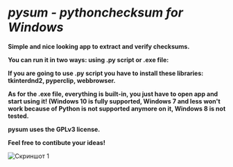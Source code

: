 # ***pysum - pythonchecksum for Windows***

 **Simple and nice looking app to extract and verify checksums.**
 
 **You can run it in two ways: using .py script or .exe file:**
 
 **If you are going to use .py script you have to install these libraries: tkinterdnd2, pyperclip, webbrowser.**
 
 **As for the .exe file, everything is built-in, you just have to open app and start using it! (Windows 10 is fully supported, Windows 7 and less won't work because of Python is not supported anymore on it, Windows 8 is not tested.**
 
**pysum uses the GPLv3 license.**

**Feel free to contibute your ideas!**

![Скриншот 1](https://github.com/tearsdev/pysum/blob/main/Screenshots/menu1.png?raw=true)
 
